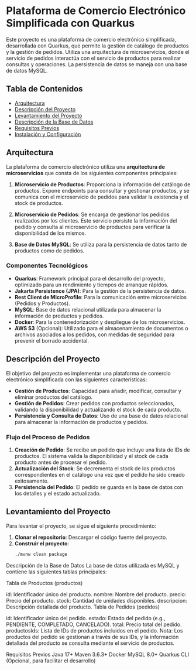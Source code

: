 # Plataforma de Comercio Electrónico Simplificada con Quarkus

Este proyecto es una plataforma de comercio electrónico simplificada, desarrollada con Quarkus, que permite la gestión de catálogo de productos y la gestión de pedidos. Utiliza una arquitectura de microservicios, donde el servicio de pedidos interactúa con el servicio de productos para realizar consultas y operaciones. La persistencia de datos se maneja con una base de datos MySQL.

## Tabla de Contenidos

- [Arquitectura](#arquitectura)
- [Descripción del Proyecto](#descripción-del-proyecto)
- [Levantamiento del Proyecto](#levantamiento-del-proyecto)
- [Descripción de la Base de Datos](#descripción-de-la-base-de-datos)
- [Requisitos Previos](#requisitos-previos)
- [Instalación y Configuración](#instalación-y-configuración)

## Arquitectura

La plataforma de comercio electrónico utiliza una **arquitectura de microservicios** que consta de los siguientes componentes principales:

1. **Microservicio de Productos**: Proporciona la información del catálogo de productos. Expone endpoints para consultar y gestionar productos, y se comunica con el microservicio de pedidos para validar la existencia y el stock de productos.

2. **Microservicio de Pedidos**: Se encarga de gestionar los pedidos realizados por los clientes. Este servicio persiste la información del pedido y consulta al microservicio de productos para verificar la disponibilidad de los mismos.

3. **Base de Datos MySQL**: Se utiliza para la persistencia de datos tanto de productos como de pedidos.

### Componentes Tecnológicos

- **Quarkus**: Framework principal para el desarrollo del proyecto, optimizado para un rendimiento y tiempos de arranque rápidos.
- **Jakarta Persistence (JPA)**: Para la gestión de la persistencia de datos.
- **Rest Client de MicroProfile**: Para la comunicación entre microservicios (Pedidos y Productos).
- **MySQL**: Base de datos relacional utilizada para almacenar la información de productos y pedidos.
- **Docker**: Para la contenedorización y despliegue de los microservicios.
- **AWS S3** (Opcional): Utilizado para el almacenamiento de documentos o archivos asociados a los pedidos, con medidas de seguridad para prevenir el borrado accidental.

## Descripción del Proyecto

El objetivo del proyecto es implementar una plataforma de comercio electrónico simplificada con las siguientes características:
- **Gestión de Productos**: Capacidad para añadir, modificar, consultar y eliminar productos del catálogo.
- **Gestión de Pedidos**: Crear pedidos con productos seleccionados, validando la disponibilidad y actualizando el stock de cada producto.
- **Persistencia y Consulta de Datos**: Uso de una base de datos relacional para almacenar la información de productos y pedidos.

### Flujo del Proceso de Pedidos

1. **Creación de Pedido**: Se recibe un pedido que incluye una lista de IDs de productos. El sistema valida la disponibilidad y el stock de cada producto antes de procesar el pedido.
2. **Actualización del Stock**: Se decrementa el stock de los productos correspondientes en el catálogo una vez que el pedido ha sido creado exitosamente.
3. **Persistencia del Pedido**: El pedido se guarda en la base de datos con los detalles y el estado actualizado.

## Levantamiento del Proyecto

Para levantar el proyecto, se sigue el siguiente procedimiento:

1. **Clonar el repositorio**: Descargar el código fuente del proyecto.
2. **Construir el proyecto**:
   ```bash
   ./mvnw clean package

Descripción de la Base de Datos
La base de datos utilizada es MySQL y contiene las siguientes tablas principales:

Tabla de Productos (productos)

id: Identificador único del producto.
nombre: Nombre del producto.
precio: Precio del producto.
stock: Cantidad de unidades disponibles.
descripcion: Descripción detallada del producto.
Tabla de Pedidos (pedidos)

id: Identificador único del pedido.
estado: Estado del pedido (e.g., PENDIENTE, COMPLETADO, CANCELADO).
total: Precio total del pedido.
productosIds: Lista de IDs de productos incluidos en el pedido.
Nota: Los productos del pedido se gestionan a través de sus IDs, y la información detallada del producto se consulta mediante el servicio de productos.

Requisitos Previos
Java 17+
Maven 3.6.3+
Docker
MySQL 8.0+
Quarkus CLI (Opcional, para facilitar el desarrollo)

